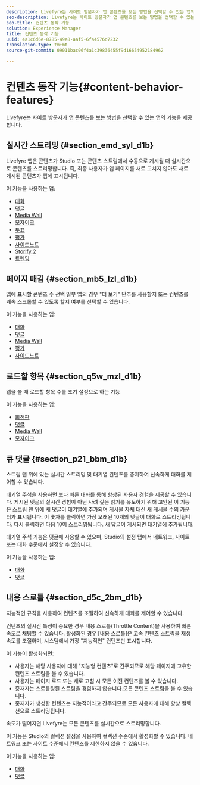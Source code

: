 ```yaml
---
description: Livefyre는 사이트 방문자가 앱 콘텐츠를 보는 방법을 선택할 수 있는 앱의 기능을 제공합니다.
seo-description: Livefyre는 사이트 방문자가 앱 콘텐츠를 보는 방법을 선택할 수 있는 앱의 기능을 제공합니다.
seo-title: 컨텐츠 동작 기능
solution: Experience Manager
title: 컨텐츠 동작 기능
uuid: 4a1c6d6e-8785-49e8-aaf5-6fa4576d7232
translation-type: tm+mt
source-git-commit: 09011bac06f4a1c39836455f9d16654952184962

---
```



# 컨텐츠 동작 기능{#content-behavior-features}

Livefyre는 사이트 방문자가 앱 콘텐츠를 보는 방법을 선택할 수 있는 앱의 기능을 제공합니다.

## 실시간 스트리밍 {#section_emd_syl_d1b}

Livefyre 앱은 콘텐츠가 Studio 또는 콘텐츠 스트림에서 수동으로 게시될 때 실시간으로 콘텐츠를 스트리밍합니다. 즉, 최종 사용자가 앱 페이지를 새로 고치지 않아도 새로 게시된 콘텐츠가 앱에 표시됩니다.

이 기능을 사용하는 앱:

* [대화](/help/using/c-about-apps/c-chat-app/c-chat-app.md#c_chat_app)
* [댓글](/help/using/c-about-apps/c-comments/c-comments.md)
* [Media Wall](/help/using/c-about-apps/c-media-wall-app/c-media-wall-app.md#c_media_wall_app)
* [모자이크](/help/using/c-about-apps/c-mosaic-app/c-mosaic-app.md#c_mosaic_app)
* [투표](/help/using/c-about-apps/c-polls-app/c-polls-app.md#c_polls_app)
* [평가](/help/using/c-about-apps/c-reviews-app/c-reviews-app.md#c_reviews_app)
* [사이드노트](/help/using/c-about-apps/c-sidenotes-app/c-sidenotes-app.md#c_sidenotes_app)
* [Storify 2](/help/using/c-about-apps/c-storify2/c-storify2.md#c_storify2)
* [트렌딩](/help/using/c-about-apps/c-trending-app/c-trending-app.md#c_trending_app)

## 페이지 매김 {#section_mb5_lzl_d1b}

앱에 표시할 콘텐츠 수 선택 일부 앱의 경우 "더 보기" 단추를 사용할지 또는 컨텐츠를 계속 스크롤할 수 있도록 할지 여부를 선택할 수 있습니다.

이 기능을 사용하는 앱:

* [대화](/help/using/c-about-apps/c-chat-app/c-chat-app.md#c_chat_app)
* [댓글](/help/using/c-about-apps/c-comments/c-comments.md)
* [Media Wall](/help/using/c-about-apps/c-media-wall-app/c-media-wall-app.md#c_media_wall_app)
* [평가](/help/using/c-about-apps/c-reviews-app/c-reviews-app.md#c_reviews_app)
* [사이드노트](/help/using/c-about-apps/c-sidenotes-app/c-sidenotes-app.md#c_sidenotes_app)

## 로드할 항목 {#section_q5w_mzl_d1b}

앱을 볼 때 로드할 항목 수를 초기 설정으로 하는 기능

이 기능을 사용하는 앱:

* [회전판](/help/using/c-about-apps/c-carousel-app/c-carousel-app.md#c_carousel_app)
* [댓글](/help/using/c-about-apps/c-comments/c-comments.md)
* [Media Wall](/help/using/c-about-apps/c-media-wall-app/c-media-wall-app.md#c_media_wall_app)
* [모자이크](/help/using/c-about-apps/c-mosaic-app/c-mosaic-app.md#c_mosaic_app)

## 큐 댓글 {#section_p21_bbm_d1b}

스트림 맨 위에 있는 실시간 스트리밍 및 대기열 컨텐츠를 중지하여 신속하게 대화를 제어할 수 있습니다.

대기열 주석을 사용하면 보다 빠른 대화를 통해 향상된 사용자 경험을 제공할 수 있습니다. 게시된 댓글의 실시간 경험이 아닌 사려 깊은 읽기를 유도하기 위해 고안된 이 기능은 스트림 맨 위에 새 댓글이 대기열에 추가되며 게시물 자체 대신 새 게시물 수의 카운터가 표시됩니다. 이 숫자를 클릭하면 가장 오래된 10개의 댓글이 대화로 스트리밍됩니다. 다시 클릭하면 다음 10이 스트리밍됩니다. 새 답글이 게시되면 대기열에 추가됩니다.

대기열 주석 기능은 댓글에 사용할 수 있으며, Studio의 설정 탭에서 네트워크, 사이트 또는 대화 수준에서 설정할 수 있습니다.

이 기능을 사용하는 앱:

* [대화](/help/using/c-about-apps/c-chat-app/c-chat-app.md#c_chat_app)
* [댓글](/help/using/c-about-apps/c-comments/c-comments.md)

## 내용 스로틀 {#section_d5c_2bm_d1b}

지능적인 규칙을 사용하여 컨텐츠를 조절하여 신속하게 대화를 제어할 수 있습니다.

컨텐츠의 실시간 특성이 중요한 경우 내용 스로틀(Throttle Content)을 사용하여 빠른 속도로 채팅할 수 있습니다. 활성화된 경우 [내용 스로틀]은 고속 컨텐츠 스트림을 재생 속도를 조절하며, 시스템에서 가장 "지능적인" 컨텐츠만 표시합니다.

이 기능이 활성화되면:

* 사용자는 해당 사용자에 대해 "지능형 컨텐츠"로 간주되므로 해당 페이지에 고유한 컨텐츠 스트림을 볼 수 있습니다.
* 사용자는 페이지 로드 또는 새로 고침 시 모든 이전 컨텐츠를 볼 수 있습니다.
* 중재자는 스로틀링된 스트림을 경험하지 않습니다.모든 콘텐츠 스트림을 볼 수 있습니다.
* 중재자가 생성한 컨텐츠는 지능적이라고 간주되므로 모든 사용자에 대해 항상 컬렉션으로 스트리밍됩니다.

속도가 떨어지면 Livefyre는 모든 콘텐츠를 실시간으로 스트리밍합니다.

이 기능은 Studio의 컬렉션 설정을 사용하여 컬렉션 수준에서 활성화할 수 있습니다. 네트워크 또는 사이트 수준에서 컨텐츠를 제한하지 않을 수 있습니다.

이 기능을 사용하는 앱:

* [대화](/help/using/c-about-apps/c-chat-app/c-chat-app.md#c_chat_app)
* [댓글](/help/using/c-about-apps/c-comments/c-comments.md)

